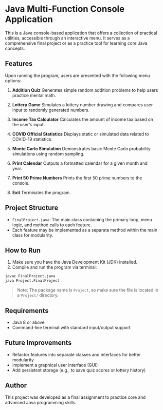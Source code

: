 # Java Multi-Function Console Application

This is a Java console-based application that offers a collection of practical utilities, accessible through an interactive menu. It serves as a comprehensive final project or as a practice tool for learning core Java concepts.

## Features

Upon running the program, users are presented with the following menu options:

1. **Addition Quiz**
   Generates simple random addition problems to help users practice mental math.

2. **Lottery Game**
   Simulates a lottery number drawing and compares user input to randomly generated numbers.

3. **Income Tax Calculator**
   Calculates the amount of income tax based on the user's input.

4. **COVID Official Statistics**
   Displays static or simulated data related to COVID-19 statistics.

5. **Monte Carlo Simulation**
   Demonstrates basic Monte Carlo probability simulations using random sampling.

6. **Print Calendar**
   Outputs a formatted calendar for a given month and year.

7. **Print 50 Prime Numbers**
   Prints the first 50 prime numbers to the console.

8. **Exit**
   Terminates the program.

## Project Structure

* `FinalProject.java`: The main class containing the primary loop, menu logic, and method calls to each feature.
* Each feature may be implemented as a separate method within the main class for modularity.

## How to Run

1. Make sure you have the Java Development Kit (JDK) installed.
2. Compile and run the program via terminal:

```bash
javac FinalProject.java
java Project.FinalProject
```

> Note: The package name is `Project`, so make sure the file is located in a `Project/` directory.

## Requirements

* Java 8 or above
* Command-line terminal with standard input/output support

## Future Improvements

* Refactor features into separate classes and interfaces for better modularity
* Implement a graphical user interface (GUI)
* Add persistent storage (e.g., to save quiz scores or lottery history)

## Author

This project was developed as a final assignment to practice core and advanced Java programming skills.
